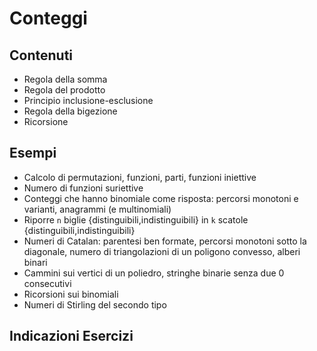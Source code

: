 # Conteggi

## Contenuti

- Regola della somma
- Regola del prodotto
- Principio inclusione-esclusione
- Regola della bigezione
- Ricorsione

## Esempi

- Calcolo di permutazioni, funzioni, parti, funzioni iniettive
- Numero di funzioni suriettive
- Conteggi che hanno binomiale come risposta: percorsi monotoni e varianti, anagrammi (e multinomiali)
- Riporre `n` biglie {distinguibili,indistinguibili} in `k` scatole {distinguibili,indistinguibili}
- Numeri di Catalan: parentesi ben formate, percorsi monotoni sotto la diagonale, numero di triangolazioni di un poligono convesso, alberi binari
- Cammini sui vertici di un poliedro, stringhe binarie senza due 0 consecutivi
- Ricorsioni sui binomiali
- Numeri di Stirling del secondo tipo

## Indicazioni Esercizi

